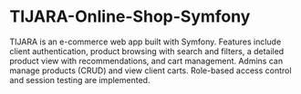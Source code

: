 # TIJARA-Online-Shop-Symfony
TIJARA is an e-commerce web app built with Symfony. Features include client authentication, product browsing with search and filters, a detailed product view with recommendations, and cart management. Admins can manage products (CRUD) and view client carts. Role-based access control and session testing are implemented.
